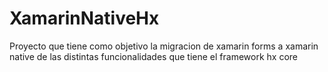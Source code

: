 # XamarinNativeHx

Proyecto que tiene como objetivo la migracion de xamarin forms a xamarin native de las distintas funcionalidades que tiene el framework hx core
